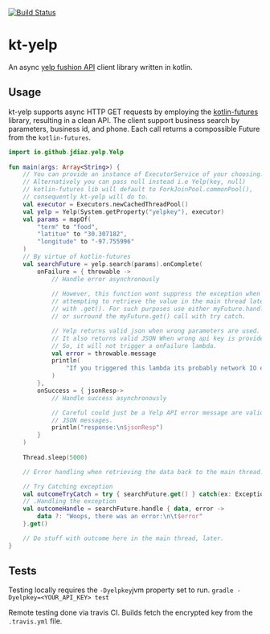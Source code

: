 [![Build Status](https://travis-ci.org/jdiaz/kt-yelp.svg?branch=master)](https://travis-ci.org/jdiaz/kt-yelp)

# kt-yelp

An async [yelp fushion API](https://www.yelp.com/developers/documentation/v3) client library written in kotlin.

## Usage

kt-yelp supports async HTTP GET requests by employing the [kotlin-futures](https://github.com/vjames19/kotlin-futures) 
library, resulting in a clean API. The client support business search by 
parameters, business id, and phone. Each call returns a compossible Future
from the `kotlin-futures`.

```kotlin
import io.github.jdiaz.yelp.Yelp
 
fun main(args: Array<String>) {
    // You can provide an instance of ExecutorService of your choosing.
    // Alternatively you can pass null instead i.e Yelp(key, null)
    // kotlin-futures lib will default to ForkJoinPool.commonPool(),
    // consequently kt-yelp will do to.
    val executor = Executors.newCachedThreadPool()
    val yelp = Yelp(System.getProperty("yelpkey"), executor)
    val params = mapOf(
        "term" to "food",
        "latitue" to "30.307182",
        "longitude" to "-97.755996"
    )
    // By virtue of kotlin-futures
    val searchFuture = yelp.search(params).onComplete(
        onFailure = { throwable ->
            // Handle error asynchronously
           
            // However, this function wont suppress the exception when 
            // attempting to retrieve the value in the main thread later
            // with .get(). For such purposes use either myFuture.handle()
            // or surround the myFuture.get() call with try catch.

            // Yelp returns valid json when wrong parameters are used.
            // It also returns valid JSON When wrong api key is provided.
            // So, it will not trigger a onFailure lambda.
            val error = throwable.message
            println(
                "If you triggered this lambda its probably network IO error: $error"
            )
        },
        onSuccess = { jsonResp->
            // Handle success asynchronously

            // Careful could just be a Yelp API error message are valid 
            // JSON messages.
            println("response:\n$jsonResp")
        }
    )
    
    Thread.sleep(5000)

    // Error handling when retrieving the data back to the main thread.

    // Try Catching exception
    val outcomeTryCatch = try { searchFuture.get() } catch(ex: Exception) { print("foo") }
    // .Handling the exception
    val outcomeHandle = searchFuture.handle { data, error ->
        data ?: "Woops, there was an error:\n\t$error"
    }.get()

    // Do stuff with outcome here in the main thread, later.
}
```

## Tests

Testing locally requires the `-Dyelpkey`jvm property set to run.
 `gradle -Dyelpkey=<YOUR_API_KEY> test`
 
Remote testing done via travis CI. Builds fetch the encrypted key from
 the `.travis.yml` file.